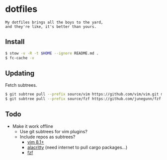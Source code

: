 # dotfiles

    My dotfiles brings all the boys to the yard,
    and they're like, it's better than yours.

## Install

```bash
$ stow -v -R -t $HOME --ignore README.md .
$ fc-cache -v
```

## Updating

Fetch subtrees.
```bash
$ git subtree pull --prefix source/vim https://github.com/vim/vim.git master --squash
$ git subtree pull --prefix source/fzf https://github.com/junegunn/fzf.git master --squash
```

## Todo

* Make it work offline
    * Use git subtrees for vim plugins?
    * Include repos as subtrees?
        * [vim 8.1+](https://github.com/vim/vim)
        * [alacritty](https://github.com/jwilm/alacritty) (need internet to pull cargo packages...)
        * [fzf](https://github.com/junegunn/fzf)

